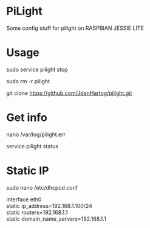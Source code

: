 # PiLight
Some config stuff for pilight on RASPBIAN JESSIE LITE

# Usage
sudo service pilight stop

sudo rm -r pilight

git clone https://github.com/JdenHartog/pilight.git



# Get info
nano /var/log/pilight.err

service pilight status

# Static IP
sudo nano /etc/dhcpcd.conf

interface eth0<br>
static ip_address=192.168.1.100/24<br>
static routers=192.168.1.1<br>
static domain_name_servers=192.168.1.1
